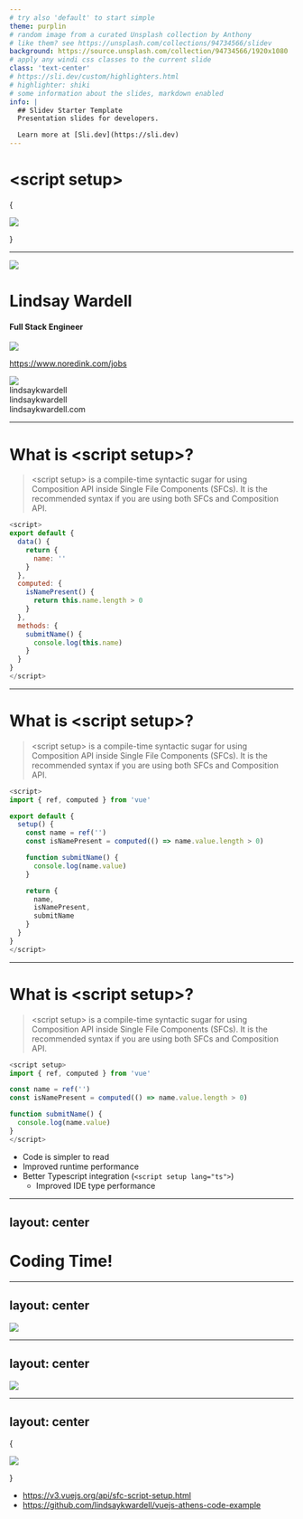 ```yaml
---
# try also 'default' to start simple
theme: purplin
# random image from a curated Unsplash collection by Anthony
# like them? see https://unsplash.com/collections/94734566/slidev
background: https://source.unsplash.com/collection/94734566/1920x1080
# apply any windi css classes to the current slide
class: 'text-center'
# https://sli.dev/custom/highlighters.html
# highlighter: shiki
# some information about the slides, markdown enabled
info: |
  ## Slidev Starter Template
  Presentation slides for developers.

  Learn more at [Sli.dev](https://sli.dev)
---
```


<h1 class="font-mono">&lt;script setup&gt;</h1>



<div class="flex justify-center">
  <div class="w-50 h-40 p-1 mt-5 flex items-center justify-center">
  <div class="text-5xl">{</div>
  <div class="w-38 h-38 p-5">
  
  ![](https://vuejs.org/images/logo.svg)
  
  </div>
  <div class="text-5xl">}</div>
  </div>
</div>


<!--
The last comment block of each slide will be treated as slide notes. It will be visible and editable in Presenter Mode along with the slide. [Read more in the docs](https://sli.dev/guide/syntax.html#notes)
-->

---

<div grid="~ cols-3 gap-2 ">

![](/lindsay.jpg)

<div class="col-span-2 text-center flex flex-col justify-between">

# Lindsay Wardell

<v-clicks>

<div>

#### Full Stack Engineer

<img src="https://www.noredink.com/assets/logo-red-black-f6989d7567cf90b349409137595e99c52d036d755b4403d25528e0fd83a3b084.svg" class="w-1/3 bg-white p-3 m-auto mt-4">

</div>

https://www.noredink.com/jobs

</v-clicks>

<div class="flex justify-around">

<v-clicks>

<img src="https://devchat.tv/wp-content/uploads/2020/06/viewsonvue-1-scaled-768x768.jpg" class="w-32" />

</v-clicks>

</div>

</div>

</div>

<div class="abs-bl m-6 text-xl !border-none text-right">
  <div class="flex">
    <carbon-logo-twitter class="w-16" />  <span>lindsaykwardell</span>
  </div>
  <div class="flex">
    <carbon-logo-github class="w-16" /> <span> lindsaykwardell</span>
  </div>
  <div class="flex underline">
    <div class="w-16" /> lindsaykwardell.com
  </div>
</div>

---

# What is &lt;script setup&gt;?

> &lt;script setup&gt; is a compile-time syntactic sugar for using Composition API inside Single File Components (SFCs). It is the recommended syntax if you are using both SFCs and Composition API.

<v-click>

```js {all|3-7|8-12|13-17|all}
<script>
export default {
  data() {
    return {
      name: ''
    }
  },
  computed: {
    isNamePresent() {
      return this.name.length > 0
    }
  },
  methods: {
    submitName() {
      console.log(this.name)
    }
  }
}
</script>
```

</v-click>

---

# What is &lt;script setup&gt;?

> &lt;script setup&gt; is a compile-time syntactic sugar for using Composition API inside Single File Components (SFCs). It is the recommended syntax if you are using both SFCs and Composition API.

```js {all|2|5|6-11|13-17|all}
<script>
import { ref, computed } from 'vue'

export default {
  setup() {
    const name = ref('')
    const isNamePresent = computed(() => name.value.length > 0)

    function submitName() {
      console.log(name.value)
    }

    return {
      name,
      isNamePresent,
      submitName
    }
  }
}
</script>
```

---

# What is &lt;script setup&gt;?

> &lt;script setup&gt; is a compile-time syntactic sugar for using Composition API inside Single File Components (SFCs). It is the recommended syntax if you are using both SFCs and Composition API.

```js {all|1|999|all}
<script setup>
import { ref, computed } from 'vue'

const name = ref('')
const isNamePresent = computed(() => name.value.length > 0)

function submitName() {
  console.log(name.value)
}
</script>
```

<v-clicks>

- Code is simpler to read
- Improved runtime performance
- Better Typescript integration (`<script setup lang="ts">`)
  - Improved IDE type performance

</v-clicks>

---
layout: center
---

# Coding Time!

---
layout: center
---

<img src="todo-pre-coding.png" class="w-1/2 m-auto">

---
layout: center
---

<img src="todo-post-coding.png" class="w-1/2 m-auto">

---
layout: center
---

<div class="flex justify-center">
  <div class="w-50 h-40 p-1 mt-5 flex items-center justify-center">
  <div class="text-5xl">{</div>
  <div class="w-38 h-38 p-5">
  
  ![](https://vuejs.org/images/logo.svg)
  
  </div>
  <div class="text-5xl">}</div>
  </div>
</div>

<v-clicks>

- https://v3.vuejs.org/api/sfc-script-setup.html
- https://github.com/lindsaykwardell/vuejs-athens-code-example

</v-clicks>